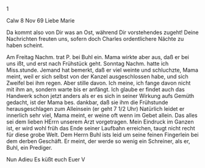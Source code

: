 <Der lieben Marie Isenberg.>1

 Calw 8 Nov 69
Liebe Marie

Da kommt also von Dir was an Ost, während Dir vorstehendes zugeht! 
Deine Nachrichten freuten uns, sofern doch Charles ordentlichere Nächte zu haben scheint.

Am Freitag Nachm. trat P. bei Buhl ein. Mama wirkte aber aus, daß er bei uns ißt, und erst nach Frühstück geht. Sonntag Nachm. hatte ich Miss.stunde. Jemand hat bemerkt, daß er viel weinte und schluchzte, Mama meint, weil er sich selbst von der Kanzel ausgeschlossen habe, und sich Zweifel bei ihm regen. Aber stille davon. Ich meine, ich fange davon nicht mit ihm an, sondern warte bis er anfängt. Ich glaube er findet auch das Handwerk schon jetzt anders als er es sich in seiner Wirkung aufs Gemüth gedacht, ist der Mama bes. dankbar, daß sie ihm die Frühstunde herausgeschlagen zum Alleinsein (er geht 7 1/2 Uhr) Natürlich leidet er innerlich sehr viel, Mama meint, er weine oft wenn im Gebet allein. Das alles sei dem lieben HErrn unserem Arzt vorgetragen. Mein Eindruck im Ganzen ist, er wird wohl früh das Ende seiner Laufbahn erreichen, taugt nicht recht für diese grobe Welt. Dem Herrn Buhl ists leid um seine feinen Fingerlein bei dem derben Geschäft. Er meint, der werde so wenig ein Schreiner, als er, Buhl, ein Prediger.

Nun Adieu Es küßt euch
 Euer V

